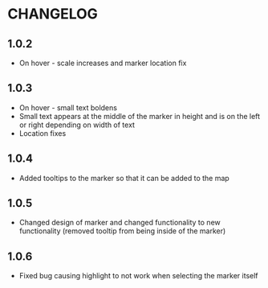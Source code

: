 # CHANGELOG

## 1.0.2
* On hover - scale increases and marker location fix

## 1.0.3
* On hover - small text boldens
* Small text appears at the middle of the marker in height and is on the left or right depending on width of text
* Location fixes

## 1.0.4
* Added tooltips to the marker so that it can be added to the map

## 1.0.5
* Changed design of marker and changed functionality to new functionality (removed tooltip from being inside of the marker)

## 1.0.6
* Fixed bug causing highlight to not work when selecting the marker itself